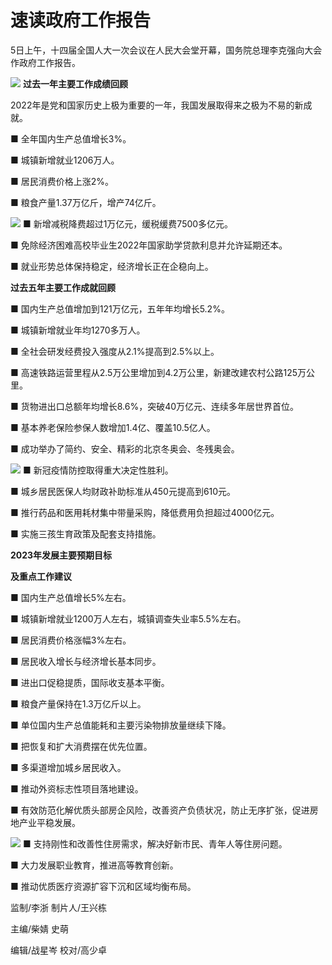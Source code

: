 # 速读政府工作报告

5日上午，十四届全国人大一次会议在人民大会堂开幕，国务院总理李克强向大会作政府工作报告。

![](https://inews.gtimg.com/om_bt/OQrUtlPBs8y2-9Psn1ElSR3FroVIqZGPAbw3jjWhdB1M0AA/1000)
**过去一年主要工作成绩回顾**

2022年是党和国家历史上极为重要的一年，我国发展取得来之极为不易的新成就。

■ 全年国内生产总值增长3%。

■ 城镇新增就业1206万人。

■ 居民消费价格上涨2%。

■ 粮食产量1.37万亿斤，增产74亿斤。

![](https://inews.gtimg.com/om_bt/O3hCpekfAMF5bp2UUm5KhgqHL6oLSBthTxMu1xhpDjmpMAA/1000)
■ 新增减税降费超过1万亿元，缓税缓费7500多亿元。

■ 免除经济困难高校毕业生2022年国家助学贷款利息并允许延期还本。

■ 就业形势总体保持稳定，经济增长正在企稳向上。

**过去五年主要工作成就回顾**

■ 国内生产总值增加到121万亿元，五年年均增长5.2%。

■ 城镇新增就业年均1270多万人。

■ 全社会研发经费投入强度从2.1%提高到2.5%以上。

■ 高速铁路运营里程从2.5万公里增加到4.2万公里，新建改建农村公路125万公里。

■ 货物进出口总额年均增长8.6%，突破40万亿元、连续多年居世界首位。

■ 基本养老保险参保人数增加1.4亿、覆盖10.5亿人。

■ 成功举办了简约、安全、精彩的北京冬奥会、冬残奥会。

![](https://inews.gtimg.com/om_bt/O49HRaCvWTDuNrcBp2IaJwdCNEDI_3Ubwj9aDZiS_n8vAAA/1000)
■ 新冠疫情防控取得重大决定性胜利。

■ 城乡居民医保人均财政补助标准从450元提高到610元。

■ 推行药品和医用耗材集中带量采购，降低费用负担超过4000亿元。

■ 实施三孩生育政策及配套支持措施。

**2023年发展主要预期目标**

**及重点工作建议**

■ 国内生产总值增长5%左右。

■ 城镇新增就业1200万人左右，城镇调查失业率5.5%左右。

■ 居民消费价格涨幅3%左右。

■ 居民收入增长与经济增长基本同步。

■ 进出口促稳提质，国际收支基本平衡。

■ 粮食产量保持在1.3万亿斤以上。

■ 单位国内生产总值能耗和主要污染物排放量继续下降。

■ 把恢复和扩大消费摆在优先位置。

■ 多渠道增加城乡居民收入。

■ 推动外资标志性项目落地建设。

■ 有效防范化解优质头部房企风险，改善资产负债状况，防止无序扩张，促进房地产业平稳发展。

![](https://inews.gtimg.com/om_bt/O0x-TxqM0WPLPNIELyomBCfgArxWDiFEiFoFNpQIYad9QAA/1000)
■ 支持刚性和改善性住房需求，解决好新市民、青年人等住房问题。

■ 大力发展职业教育，推进高等教育创新。

■ 推动优质医疗资源扩容下沉和区域均衡布局。

监制/李浙 制片人/王兴栋

主编/柴婧 史萌

编辑/战星岑 校对/高少卓


